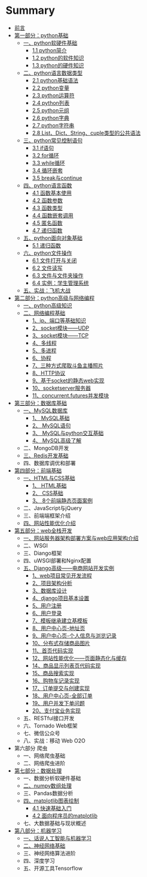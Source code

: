 # Summary

* [前言](README.md)
* [第一部分：python基础](python基础.md)
  * [一、python软硬件基础](python基础/python软硬件基础/前言.md)
    * [1.1 python简介](python基础/python软硬件基础/python简介.md)
    * [1.2 python的软件知识](python基础/python软硬件基础/python的软件知识.md)
    * [1.3 python的硬件知识](python基础/python软硬件基础/python的硬件知识.md)
  * [二、python语言数据类型](python基础/python语言数据类型/python语言数据类型.md)
    * [2.1 python基础语法](python基础/python语言数据类型/python基础语法.md)
    * [2.2 python变量](python基础/python语言数据类型/python变量.md)
    * [2.3 python运算符](python基础/python语言数据类型/python运算符.md)
    * [2.4 python列表](python基础/python语言数据类型/python列表.md)
    * [2.5 python元组](python基础/python语言数据类型/python元组.md)
    * [2.6 python字典](python基础/python语言数据类型/python字典.md)
    * [2.7 python字符串](python基础/python语言数据类型/python字符串.md)
    * [2.8 List、Dict、String、cuple类型的公共语法](python基础/python语言数据类型/python非数字型变量公共语法.md)
  * [三、python常见控制语句](python基础/python常见控制语句/python常见控制语句.md)
    * [3.1 if语句](python基础/python常见控制语句/if语句.md)
    * [3.2 for循环](python基础/python常见控制语句/for循环.md)
    * [3.3 while循环](python基础/python常见控制语句/while循环.md)
    * [3.4 循环嵌套](python基础/python常见控制语句/循环嵌套.md)
    * [3.5 break与continue](python基础/python常见控制语句/break与continue.md)
  * [四、python语言函数](python基础/python语言函数/python语言函数.md)
    * [4.1 函数基本使用](python基础/python语言函数/函数基本使用.md)
    * [4.2 函数参数](python基础/python语言函数/函数参数.md)
    * [4.3 函数类型](python基础/python语言函数/函数类型.md)
    * [4.4 函数嵌套调用](python基础/python语言函数/函数嵌套调用.md)
    * [4.5 匿名函数](python基础/python语言函数/匿名函数.md)
    * [4.7 递归函数](python基础/python语言函数/递归函数.md)
  * [五、python面向对象基础](python基础/python面向对象基础/python面向对象基础.md)
    * [5.1 递归函数](python基础/python面向对象基础/递归函数.md)
  * [六、python文件操作](python基础/python文件操作/python文件操作.md)
    * [6.1 文件打开与关闭](python基础/python文件操作/文件打开与关闭.md)
    * [6.2 文件读写](python基础/python文件操作/文件读写.md)
    * [6.3 文件与文件夹操作](python基础/python文件操作/文件与文件夹操作.md)
    * [6.4 实例：学生管理系统](python基础/python文件操作/学生管理系统实例.md)
  * [五、实战：飞机大战](python基础/飞机大战实战/飞机大战实战.md)
* [第二部分：python高级与网络编程](python高级与网络编程.md)
  * [一、python高级知识](python高级与网络编程/python高级知识.md)
  * [二、网络编程基础](python高级与网络编程/网络编程基础.md)
    * [1、ip、端口等基础知识](python高级与网络编程/网络编程基础/1ip端口等基础知识.md)
    * [2、socket模块——UDP](python高级与网络编程/网络编程基础/2socket-udp.md)
    * [3、socket模块——TCP](python高级与网络编程/网络编程基础/3socket-tcp.md)
    * [4、多线程](python高级与网络编程/网络编程基础/4多线程.md)
    * [5、多进程](python高级与网络编程/网络编程基础/5多进程.md)
    * [6、协程](python高级与网络编程/网络编程基础/6协程.md)
    * [7、三种方式爬取斗鱼主播照片](python高级与网络编程/网络编程基础/7三种方式爬取斗鱼主播照片.md)
    * [8、HTTP协议](python高级与网络编程/网络编程基础/8HTTP协议.md)
    * [9、基于socket的静态web实现](python高级与网络编程/网络编程基础/9静态web实现.md)
    * [10、socketserver服务器](python高级与网络编程/网络编程基础/10socketserver.md)
    * [11、concurrent.futures并发模块](python高级与网络编程/网络编程基础/11concurrentfutures.md)
* [第三部分：数据库基础](数据库操作.md)
  * [一、MySQL数据库](数据库操作/mysql前言.md)
    * [1、 MySQL基础](数据库操作/mysql/mysql基础.md)
    * [2、 MySQL语句](数据库操作/mysql/mysql语句.md)
    * [3、 MySQL与python交互基础](数据库操作/mysql/MySQL与python交互基础.md)
    * [4、 MySQL高级了解](数据库操作/mysql/MySQL高级了解.md)
  * 二、MongoDB开发
  * [三、Redis开发基础](./数据库操作/redis/redis基础.md)
  * 四、数据库调优和部署
* [第四部分：前端基础](前端基础.md)
  * [一、HTML与CSS基础](./前端基础/html前言.md)
    * [1、 HTML基础](./前端基础/html_css基础/html基础.md)
    * [2、 CSS基础](./前端基础/html_css基础/CSS基础.md)
    * [3、 8个前端静态页面案例](./前端基础/html_css基础/8个前端静态页面案例.md)
  * 二、JavaScript与jQuery
  * 三、前端端框架介绍
  * [四、网站性能优化介绍](./前端基础/网站性能优化/网站性能优化.md)
* [第五部分：web全栈开发](web全栈开发.md)
  * [一、网站服务器架构部署方案与web应用架构介绍](./web全栈开发/网站服务器架构部署方案发展/网站服务器架构部署方案发展.md)
  * 二、WSGI
  * 三、Diango框架
  * 四、uWSGI部署和Nginx配置
  * [五、Django高级——电商网站开发实例](./web全栈开发/Django电商网站开发实例/Django电商网站开发实例.md)
    * [1、web项目常见开发流程](./web全栈开发/Django电商网站开发实例/01_web项目常见开发流程.md)
    * [2、项目架构分析](./web全栈开发/Django电商网站开发实例/02_项目架构分析.md)
    * [3、数据库设计](./web全栈开发/Django电商网站开发实例/03_数据库设计.md)
    * [4、django项目基本设置](./web全栈开发/Django电商网站开发实例/04_django项目基本设置.md)
    * [5、用户注册](./web全栈开发/Django电商网站开发实例/05_用户注册.md)
    * [6、用户登录](./web全栈开发/Django电商网站开发实例/06_用户登录.md)
    * [7、模板继承建立基模板](./web全栈开发/Django电商网站开发实例/07_模板继承建立基模板.md)
    * [8、用户中心页-地址页](.web全栈开发//Django电商网站开发实例/08_用户中心页-地址页.md)
    * [9、用户中心页-个人信息与浏览记录](./web全栈开发/Django电商网站开发实例/09_用户中心页-个人信息与浏览记录.md)
    * [10、分布式存储商品图片](./web全栈开发/Django电商网站开发实例/10_分布式存储商品图片.md)
    * [11、首页代码实现](./web全栈开发/Django电商网站开发实例/11_首页代码实现.md)
    * [12、网站性能优化——页面静态化与缓存](./web全栈开发/Django电商网站开发实例/12_网站性能优化——页面静态化与缓存.md)
    * [14、商品显示列表页代码实现](./web全栈开发/Django电商网站开发实例/14_商品显示列表页代码实现.md)
    * [15、商品搜索实现](./web全栈开发/Django电商网站开发实例/15_商品搜索实现.md)
    * [16、购物车记录实现](./web全栈开发/Django电商网站开发实例/16_购物车记录实现.md)
    * [17、订单提交与创建实现](./web全栈开发/Django电商网站开发实例/17_订单提交与创建实现.md)
    * [18、用户中心页-全部订单](./web全栈开发/Django电商网站开发实例/18_用户中心页-全部订单.md)
    * [19、用户并发下单问题](./web全栈开发/Django电商网站开发实例/19_用户并发下单问题.md)
    * [20、支付宝业务实现](./web全栈开发/Django电商网站开发实例/20_支付宝业务实现.md)
  * 五、RESTful接口开发
  * 六、Tornado Web框架
  * 七、微信公众号
  * 八、实战：移动 Web O2O
* 第六部分 爬虫
  * 一、网络爬虫基础
  * 二、网络爬虫进阶
* [第七部分：数据处理](数据处理.md)
  * 一、数据分析软硬件基础
  * [二、numpy数组处理](数据处理/numpy数组处理.md)
  * 三、Pandas数据分析
  * [四、matplotlib图表绘制](数据处理/matplotlib前言.md)
    * [4.1 快速基础入门](数据处理/matplotlib/快速基础入门.md)
    * [4.2 面向程序员的matplotlib](数据处理/matplotlib/面向程序员的matplotlib.md)
  * 七、大数据基础与现状概述
* [第八部分：机器学习](机器学习.md)
  * [一、话说人工智能与机器学习](机器学习/话说人工智能与机器学习.md)
  * [二、神经网络基础](机器学习/神经网络基础.md)
  * 三、神经网络算法进阶
  * 四、深度学习
  * 五、开源工具Tensorflow



